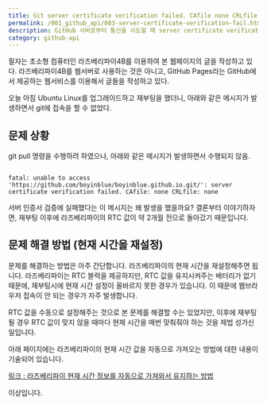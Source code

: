 ```yaml
---
title: Git server certificate verification failed. CAfile none CRLfile none 에러 조치 방법
permalink: /001_github_api/003-server-certificate-verification-fail.html
description: GitHub 서버로부터 통신을 시도할 때 server certificate verification failed. CAfile none CRLfile none 에러가 발생할 경우 조치하는 방법에 대해서 설명합니다.
category: github-api
---
```

필자는 초소형 컴퓨터인 라즈베리파이4B를 이용하여 본 웹페이지의 글을 작성하고 있다. 
라즈베리파이4B를 웹서버로 사용하는 것은 아니고, 
GitHub Pages라는 GitHub에서 제공하는 웹서비스를 이용해서 글들을 작성하고 있다.   
   
오늘 아침 Ubuntu Linux를 업그레이드하고 재부팅을 했더니, 
아래와 같은 메시지가 발생하면서 git에 접속을 할 수 없었다.   
   

문제 상황
---
   

git pull 명령을 수행하려 하였으나, 아래와 같은 메시지가 발생하면서 수행되지 않음.   
   

<pre><code>
fatal: unable to access 'https://github.com/boyinblue/boyinblue.github.io.git/': server certificate verification failed. CAfile: none CRLfile: none
</code></pre>
   

서버 인증서 검증에 실패했다는 이 메시지는 왜 발생을 했을까요? 
결론부터 이야기하자면, 재부팅 이후에 라즈베리파이의 RTC 값이 약 2개월 전으로 돌아갔기 때문입니다.   
   

문제 해결 방법 (현재 시간을 재설정)
---
   

문제를 해결하는 방법은 아주 간단합니다. 
라즈베리파이의 현재 시간을 재설정해주면 됩니다. 
라즈베리파이는 RTC 블럭을 제공하지만, RTC 값을 유지시켜주는 배터리가 없기 때문에, 
재부팅시에 현재 시간 설정이 올바르지 못한 경우가 있습니다. 
이 때문에 웹브라우저 접속이 안 되는 경우가 자주 발생합니다.   
   

RTC 값을 수동으로 설정해주는 것으로 본 문제를 해결할 수는 있었지만, 
이후에 재부팅될 경우 RTC 값이 맞지 않을 때마다 현재 시간을 매번 맞춰줘야 하는 것을 제법 성가신 일입니다.   
   

아래 페이지에는 라즈베리파이의 현재 시간 값을 자동으로 가져오는 방법에 대한 내용이 기술되어 있습니다.   


[링크 : 라즈베리파이 현재 시간 정보를 자동으로 가져와서 유지하는 방법](https://frankler.tistory.com/64)
   
   
이상입니다.   
